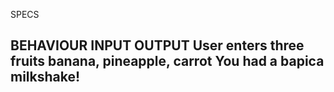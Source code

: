 SPECS

BEHAVIOUR                      INPUT                           OUTPUT
User enters three fruits      banana, pineapple, carrot       You had a bapica milkshake!
-----------------------------------------------------------------------------------------
